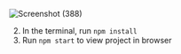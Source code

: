 
![Screenshot (388)](https://github.com/Shreyanshi200/futureofgaming/assets/120807907/81ba8f62-0e26-4c3a-b936-b2834f0e5588)

  2) In the terminal, run `npm install`
  3) Run `npm start` to view project in browser
  

